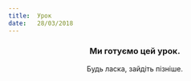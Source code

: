 ```yaml
---
title:  Урок
date:   28/03/2018
---
```


### <center>Ми готуємо цей урок.</center>
<center>Будь ласка, зайдіть пізніше.</center>